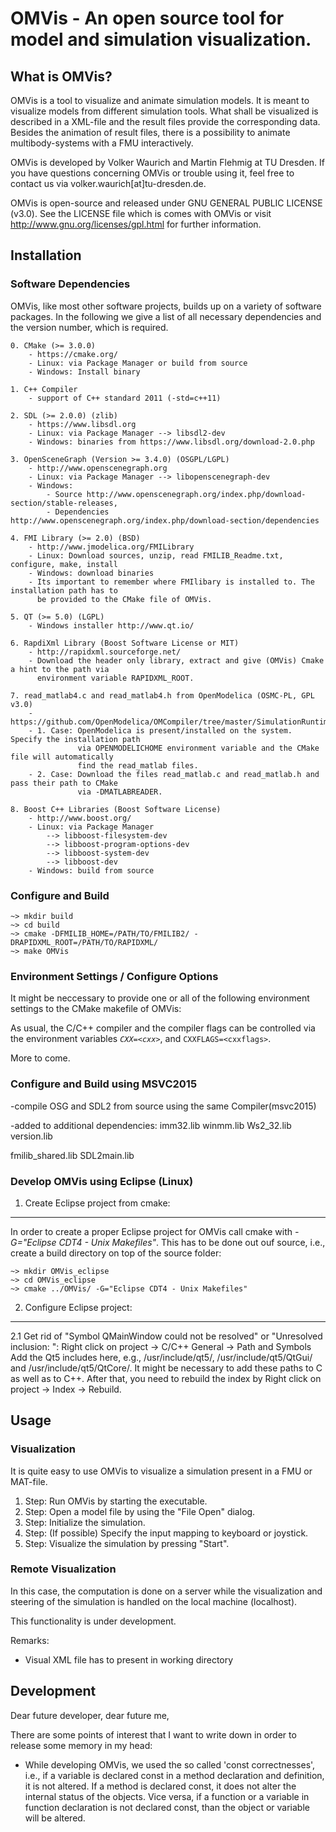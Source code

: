 # OMVis - An open source tool for model and simulation visualization.



## What is OMVis?
OMVis is a tool to visualize and animate simulation models. It is meant to visualize models 
from different simulation tools. What shall be visualized is described in a XML-file and the 
result files provide the corresponding data. Besides the animation of result files, there is 
a possibility to animate multibody-systems with a FMU interactively.

OMVis is developed by Volker Waurich and Martin Flehmig at TU Dresden. If you have questions 
concerning OMVis or trouble using it, feel free to contact us via volker.waurich[at]tu-dresden.de.

OMVis is open-source and released under GNU GENERAL PUBLIC LICENSE (v3.0). See the LICENSE file 
which is comes with OMVis or visit http://www.gnu.org/licenses/gpl.html for further information.


## Installation

### Software Dependencies
OMVis, like most other software projects, builds up on a variety of software packages. In the 
following we give a list of all necessary dependencies and the version number, which is required.

    0. CMake (>= 3.0.0)
        - https://cmake.org/
        - Linux: via Package Manager or build from source
        - Windows: Install binary

    1. C++ Compiler
        - support of C++ standard 2011 (-std=c++11)

    2. SDL (>= 2.0.0) (zlib)
        - https://www.libsdl.org
        - Linux: via Package Manager --> libsdl2-dev
        - Windows: binaries from https://www.libsdl.org/download-2.0.php

    3. OpenSceneGraph (Version >= 3.4.0) (OSGPL/LGPL)
        - http://www.openscenegraph.org
        - Linux: via Package Manager --> libopenscenegraph-dev
        - Windows: 
            - Source http://www.openscenegraph.org/index.php/download-section/stable-releases, 
            - Dependencies http://www.openscenegraph.org/index.php/download-section/dependencies

    4. FMI Library (>= 2.0) (BSD)
        - http://www.jmodelica.org/FMILibrary
        - Linux: Download sources, unzip, read FMILIB_Readme.txt, configure, make, install
        - Windows: download binaries
        - Its important to remember where FMIlibary is installed to. The installation path has to 
          be provided to the CMake file of OMVis.

    5. QT (>= 5.0) (LGPL)
        - Windows installer http://www.qt.io/

    6. RapdiXml Library (Boost Software License or MIT)
        - http://rapidxml.sourceforge.net/
        - Download the header only library, extract and give (OMVis) Cmake a hint to the path via 
          environment variable RAPIDXML_ROOT.

    7. read_matlab4.c and read_matlab4.h from OpenModelica (OSMC-PL, GPL v3.0)
        - https://github.com/OpenModelica/OMCompiler/tree/master/SimulationRuntime/c
        - 1. Case: OpenModelica is present/installed on the system. Specify the installation path 
                   via OPENMODELICHOME environment variable and the CMake file will automatically 
                   find the read_matlab files.
        - 2. Case: Download the files read_matlab.c and read_matlab.h and pass their path to CMake
                   via -DMATLABREADER.

    8. Boost C++ Libraries (Boost Software License)
        - http://www.boost.org/
        - Linux: via Package Manager
            --> libboost-filesystem-dev
            --> libboost-program-options-dev
            --> libboost-system-dev
            --> libboost-dev
        - Windows: build from source



### Configure and Build
<!-- ``` -->
    ~> mkdir build
    ~> cd build
    ~> cmake -DFMILIB_HOME=/PATH/TO/FMILIB2/ -DRAPIDXML_ROOT=/PATH/TO/RAPIDXML/
    ~> make OMVis
<!-- ``` -->

### Environment Settings / Configure Options
It might be neccessary to provide one or all of the following environment settings to the CMake 
makefile of OMVis:

As usual, the C/C++ compiler and the compiler flags can be controlled via the environment variables 
<i>`CXX=<cxx>`</i>, and </i>`CXXFLAGS=<cxxflags>`</i>.

More to come.


### Configure and Build using MSVC2015

-compile OSG and SDL2 from source using the same Compiler(msvc2015)

-added to additional dependencies:
imm32.lib
winmm.lib
Ws2_32.lib
version.lib

fmilib_shared.lib
SDL2main.lib


### Develop OMVis using Eclipse (Linux)

1. Create Eclipse project from cmake:
-------------------------------------
In order to create a proper Eclipse project for OMVis call cmake with <i>-G="Eclipse CDT4 - Unix Makefiles"</i>. This has to 
be done out ouf source, i.e., create a build directory on top of the source folder:
<!-- ``` -->
    ~> mkdir OMVis_eclipse
    ~> cd OMVis_eclipse
    ~> cmake ../OMVis/ -G="Eclipse CDT4 - Unix Makefiles"
<!-- ``` -->

2. Configure Eclipse project:
-----------------------------

2.1 Get rid of "Symbol QMainWindow could not be resolved" or "Unresolved inclusion: <QAction>":
Right click on project -> C/C++ General -> Path and Symbols
Add the Qt5 includes here, e.g., /usr/include/qt5/, /usr/include/qt5/QtGui/ and /usr/include/qt5/QtCore/.
It might be necessary to add these paths to C as well as to C++. After that, you need to rebuild the index by Right 
click on project -> Index -> Rebuild.


## Usage

### Visualization
It is quite easy to use OMVis to visualize a simulation present in a FMU or MAT-file.

1. Step: Run OMVis by starting the executable.
2. Step: Open a model file by using the "File Open" dialog.
3. Step: Initialize the simulation.
4. Step: (If possible) Specify the input mapping to keyboard or joystick.
5. Step: Visualize the simulation by pressing "Start".


### Remote Visualization
In this case, the computation is done on a server while the visualization and 
steering of the simulation is handled on the local machine (localhost).

This functionality is under development.

Remarks:
  - Visual XML file has to present in working directory

## Development
Dear future developer, dear future me,

There are some points of interest that I want to write down in order to release some memory in my
head:

- While developing OMVis, we used the so called 'const correctnesses', i.e., if a variable is 
  declared const in a method declaration and definition, it is not altered. If a method is 
  declared const, it does not alter the internal status of the objects. Vice versa, if a function 
  or a variable in function declaration is not declared const, than the object or variable will be
  altered.